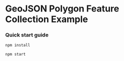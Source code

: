 # GeoJSON Polygon Feature Collection Example

### Quick start guide

```bash
npm install

npm start
```
